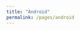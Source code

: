 ```yaml
---
title: "Android"
permalink: /pages/android
---
```


<!-- debloat/degoogle xiaomi/android -->
<!-- termux, vnc, applications -->
<!-- ssh, ftp -->
<!-- encryption, privacy&security(separate .md under ~/security) -->
